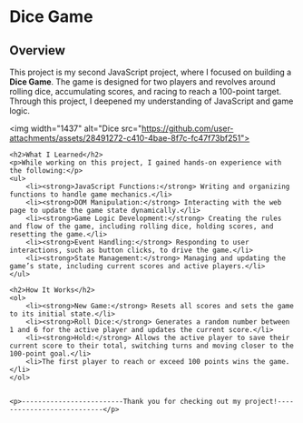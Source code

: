 <h1>Dice Game</h1>
    <h2>Overview</h2>
    <p>This project is my second JavaScript project, where I focused on building a <strong>Dice Game</strong>. The game is designed for two players and revolves around rolling dice, accumulating scores, and racing to reach a 100-point target. Through this project, I deepened my understanding of JavaScript and game logic.</p>


<img width="1437" alt="Dice src="https://github.com/user-attachments/assets/28491272-c410-4bae-8f7c-fc47f73bf251">

    <h2>What I Learned</h2>
    <p>While working on this project, I gained hands-on experience with the following:</p>
    <ul>
        <li><strong>JavaScript Functions:</strong> Writing and organizing functions to handle game mechanics.</li>
        <li><strong>DOM Manipulation:</strong> Interacting with the web page to update the game state dynamically.</li>
        <li><strong>Game Logic Development:</strong> Creating the rules and flow of the game, including rolling dice, holding scores, and resetting the game.</li>
        <li><strong>Event Handling:</strong> Responding to user interactions, such as button clicks, to drive the game.</li>
        <li><strong>State Management:</strong> Managing and updating the game’s state, including current scores and active players.</li>
    </ul>

    <h2>How It Works</h2>
    <ol>
        <li><strong>New Game:</strong> Resets all scores and sets the game to its initial state.</li>
        <li><strong>Roll Dice:</strong> Generates a random number between 1 and 6 for the active player and updates the current score.</li>
        <li><strong>Hold:</strong> Allows the active player to save their current score to their total, switching turns and moving closer to the 100-point goal.</li>
        <li>The first player to reach or exceed 100 points wins the game.</li>
    </ol>

    
    <p>-------------------------Thank you for checking out my project!---------------------------</p>
